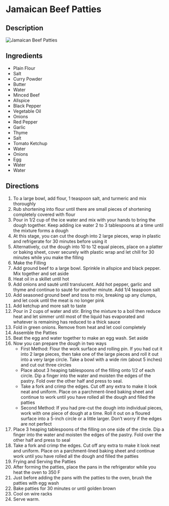 # Jamaican Beef Patties

## Description
![Jamaican Beef Patties](https://www.themealdb.com/images/media/meals/wsqqsw1515364068.jpg "Jamaican Beef Patties")

## Ingredients
- Plain Flour
- Salt
- Curry Powder
- Butter
- Water
- Minced Beef
- Allspice
- Black Pepper
- Vegetable Oil
- Onions
- Red Pepper
- Garlic
- Thyme
- Salt
- Tomato Ketchup
- Water
- Onions
- Egg
- Water
- Water

## Directions
1. To a large bowl, add flour, 1 teaspoon salt, and turmeric and mix thoroughly
2. Rub shortening into flour until there are small pieces of shortening completely covered with flour
3. Pour in 1/2 cup of the ice water and mix with your hands to bring the dough together. Keep adding ice water 2 to 3 tablespoons at a time until the mixture forms a dough
4. At this stage, you can cut the dough into 2 large pieces, wrap in plastic and refrigerate for 30 minutes before using it
5. Alternatively, cut the dough into 10 to 12 equal pieces, place on a platter or baking sheet, cover securely with plastic wrap and let chill for 30 minutes while you make the filling
6. Make the Filling
7. Add ground beef to a large bowl. Sprinkle in allspice and black pepper. Mix together and set aside
8. Heat oil in a skillet until hot
9. Add onions and sauté until translucent. Add hot pepper, garlic and thyme and continue to sauté for another minute. Add 1/4 teaspoon salt
10. Add seasoned ground beef and toss to mix, breaking up any clumps, and let cook until the meat is no longer pink
11. Add ketchup and more salt to taste
12. Pour in 2 cups of water and stir. Bring the mixture to a boil then reduce heat and let simmer until most of the liquid has evaporated and whatever is remaining has reduced to a thick sauce
13. Fold in green onions. Remove from heat and let cool completely
14. Assemble the Patties
15. Beat the egg and water together to make an egg wash. Set aside
16. Now you can prepare the dough in two ways
	- First Method: Flour the work surface and rolling pin. If you had cut it into 2 large pieces, then take one of the large pieces and roll it out into a very large circle. Take a bowl with a wide rim (about 5 inches) and cut out three circles
	- Place about 3 heaping tablespoons of the filling onto 1/2 of each circle. Dip a finger into the water and moisten the edges of the pastry. Fold over the other half and press to seal. 
	- Take a fork and crimp the edges. Cut off any extra to make it look neat and uniform. Place on a parchment-lined baking sheet and continue to work until you have rolled all the dough and filled the patties
	- Second Method: If you had pre-cut the dough into individual pieces, work with one piece of dough at a time. Roll it out on a floured surface into a 5-inch circle or a little larger. Don’t worry if the edges are not perfect
17. Place 3 heaping tablespoons of the filling on one side of the circle. Dip a finger into the water and moisten the edges of the pastry. Fold over the other half and press to seal
18. Take a fork and crimp the edges. Cut off any extra to make it look neat and uniform. Place on a parchment-lined baking sheet and continue work until you have rolled all the dough and filled the patties
19. Frying and Serving the Patties
20. After forming the patties, place the pans in the refrigerator while you heat the oven to 350 F
21. Just before adding the pans with the patties to the oven, brush the patties with egg wash
22. Bake patties for 30 minutes or until golden brown
23. Cool on wire racks
24. Serve warm.
